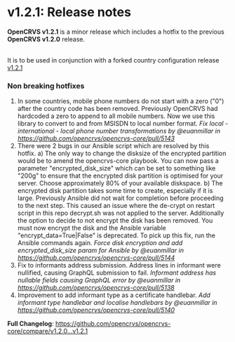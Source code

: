 # v1.2.1: Release notes

**OpenCRVS v1.2.1** is a minor release which includes a hotfix to the previous **OpenCRVS v1.2.0** release.

\
It is to be used in conjunction with a forked country configuration release [v1.2.1](https://github.com/opencrvs/opencrvs-farajaland/releases/tag/v1.2.1)

### Non breaking hotfixes

1. In some countries, mobile phone numbers do not start with a zero ("0") after the country code has been removed. Previously OpenCRVS had hardcoded a zero to append to all mobile numbers. Now we use this library to convert to and from MSISDN to local number format. _Fix local - international - local phone number transformations by @euanmillar in https://github.com/opencrvs/opencrvs-core/pull/5143_
2. There were 2 bugs in our Ansible script which are resolved by this hotfix. a) The only way to change the disksize of the encrypted partition would be to amend the opencrvs-core playbook. You can now pass a parameter "encrypted\_disk\_size" which can be set to something like "200g" to ensure that the encrypted disk partition is optimised for your server. Choose approximately 80% of your available diskspace. b) The encrypted disk partition takes some time to create, especially if it is large. Previously Ansible did not wait for completion before proceeding to the next step. This caused an issue where the de-crypt on restart script in this repo decrypt.sh was not applied to the server. Additionally the option to decide to not encrypt the disk has been removed. You must now encrypt the disk and the Ansible variable "encrypt\_data=True|False" is deprecated. To pick up this fix, run the Ansible commands again. _Force disk encryption and add encrypted\_disk\_size param for Ansible by @euanmillar in https://github.com/opencrvs/opencrvs-core/pull/5144_
3. Fix to informants address submission. Address lines in informant were nullified, causing GraphQL submission to fail. _Informant address has nullable fields causing GraphQL error by @euanmillar in https://github.com/opencrvs/opencrvs-core/pull/5138_
4. Improvement to add informant type as a certificate handlebar. _Add informant type handlebar and localise handlebars by @euanmillar in https://github.com/opencrvs/opencrvs-core/pull/5140_

**Full Changelog**: https://github.com/opencrvs/opencrvs-core/compare/v1.2.0...v1.2.1
